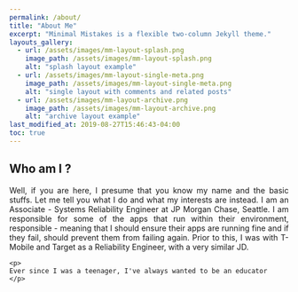 ```yaml
---
permalink: /about/
title: "About Me"
excerpt: "Minimal Mistakes is a flexible two-column Jekyll theme."
layouts_gallery:
  - url: /assets/images/mm-layout-splash.png
    image_path: /assets/images/mm-layout-splash.png
    alt: "splash layout example"
  - url: /assets/images/mm-layout-single-meta.png
    image_path: /assets/images/mm-layout-single-meta.png
    alt: "single layout with comments and related posts"
  - url: /assets/images/mm-layout-archive.png
    image_path: /assets/images/mm-layout-archive.png
    alt: "archive layout example"
last_modified_at: 2019-08-27T15:46:43-04:00
toc: true
---
```

## Who am I ?
<div style="text-align: justify">
	<p>
    Well, if you are here, I presume that you know my name and the basic stuffs. Let me tell you what I do and what my interests are instead. I am an Associate - Systems Reliability Engineer at JP Morgan Chase, Seattle. I am responsible for some of the apps that run within their environment, responsible - meaning that I should ensure their apps are running fine and if they fail, should prevent them from failing again. Prior to this, I was with T-Mobile and Target as a Reliability Engineer, with a very similar JD.
	</p>

	<p>
    Ever since I was a teenager, I've always wanted to be an educator
	</p>

</div>
